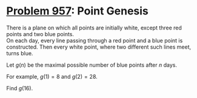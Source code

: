 [Problem 957](https://projecteuler.net/problem=957): Point Genesis
==================================================================

There is a plane on which all points are initially white, except three red
points and two blue points.  
On each day, every line passing through a red point and a blue point is
constructed. Then every white point, where two different such lines meet, turns
blue.

Let $g(n)$ be the maximal possible number of blue points after $n$ days.

For example, $g(1)=8$ and $g(2)=28$.

Find $g(16)$.
